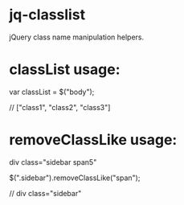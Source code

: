 jq-classlist
============

jQuery class name manipulation helpers.

classList usage:
============
var classList = $("body");

// ["class1", "class2", "class3"]

removeClassLike usage:
============
div class="sidebar span5"

$(".sidebar").removeClassLike("span");

// div class="sidebar"